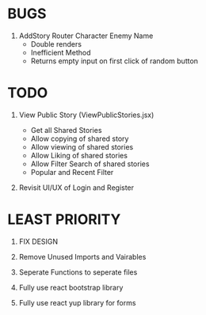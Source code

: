 # BUGS

1. AddStory Router Character Enemy Name
    * Double renders
    * Inefficient Method
    * Returns empty input on first click of random button

# TODO

1. View Public Story (ViewPublicStories.jsx)
    * Get all Shared Stories
    * Allow copying of shared story
    * Allow viewing of shared stories
    * Allow Liking of shared stories
    * Allow Filter Search of shared stories
    * Popular and Recent Filter

2. Revisit UI/UX of Login and Register


# LEAST PRIORITY

1. FIX DESIGN

2. Remove Unused Imports and Vairables

3. Seperate Functions to seperate files

4. Fully use react bootstrap library

5. Fully use react yup library for forms
